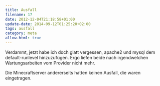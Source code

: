 ```yaml
---
title: Ausfall
filename: 17
date: 2012-12-04T21:18:58+01:00
update-date: 2014-09-12T01:25:20+02:00
tags: ausfall
category: meta
allow-html: true
---
```


<p>Verdammt, jetzt habe ich doch glatt vergessen, apache2 und mysql dem default-runlevel hinzuzufügen. Ergo liefen beide nach irgendwelchen Wartungsarbeiten vom Provider nicht mehr.</p>

<p>Die Minecraftserver andererseits hatten keinen Ausfall, die waren eingetragen.</p>


